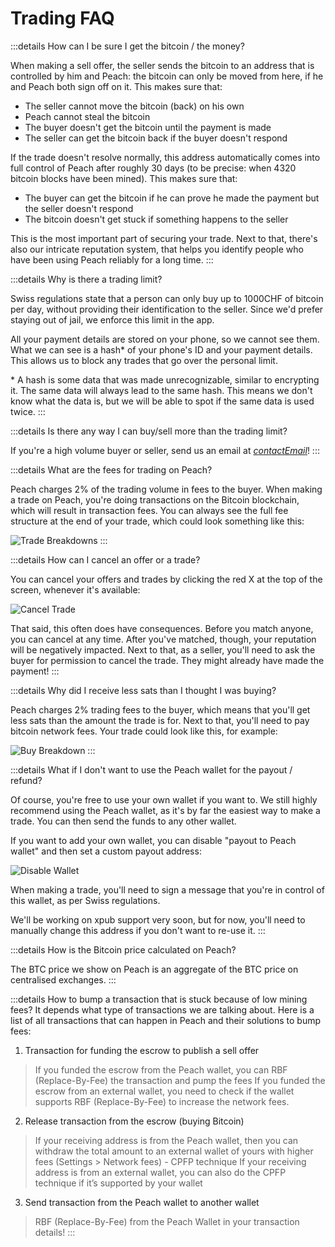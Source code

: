 # Trading FAQ

:::details How can I be sure I get the bitcoin / the money?

When making a sell offer, the seller sends the bitcoin to an address that is controlled by him and Peach: the bitcoin can only be moved from here, if he and Peach both sign off on it. This makes sure that:

- The seller cannot move the bitcoin (back) on his own
- Peach cannot steal the bitcoin
- The buyer doesn't get the bitcoin until the payment is made
- The seller can get the bitcoin back if the buyer doesn't respond

If the trade doesn't resolve normally, this address automatically comes into full control of Peach after roughly 30 days (to be precise: when 4320 bitcoin blocks have been mined). This makes sure that:

- The buyer can get the bitcoin if he can prove he made the payment but the seller doesn't respond
- The bitcoin doesn't get stuck if something happens to the seller

This is the most important part of securing your trade. Next to that, there's also our intricate reputation system, that helps you identify people who have been using Peach reliably for a long time.
:::

:::details Why is there a trading limit?

Swiss regulations state that a person can only buy up to 1000CHF of bitcoin per day, without providing their identification to the seller. Since we'd prefer staying out of jail, we enforce this limit in the app.

All your payment details are stored on your phone, so we cannot see them. What we can see is a hash\* of your phone's ID and your payment details. This allows us to block any trades that go over the personal limit.

\* A hash is some data that was made unrecognizable, similar to encrypting it. The same data will always lead to the same hash. This means we don't know what the data is, but we will be able to spot if the same data is used twice.
:::

:::details Is there any way I can buy/sell more than the trading limit?

If you're a high volume buyer or seller, send us an email at [$contactEmail$](mailto:$contactEmail$)!
:::

:::details What are the fees for trading on Peach?

Peach charges 2% of the trading volume in fees to the buyer. When making a trade on Peach, you're doing transactions on the Bitcoin blockchain, which will result in transaction fees. You can always see the full fee structure at the end of your trade, which could look something like this:

![Trade Breakdowns](/img/faq/trading/TradeBreakdowns.png)
:::

:::details How can I cancel an offer or a trade?

You can cancel your offers and trades by clicking the red X at the top of the screen, whenever it's available:

![Cancel Trade](/img/faq/trading/cancel.png)

That said, this often does have consequences. Before you match anyone, you can cancel at any time. After you've matched, though, your reputation will be negatively impacted. Next to that, as a seller, you'll need to ask the buyer for permission to cancel the trade. They might already have made the payment!
:::

:::details Why did I receive less sats than I thought I was buying?

Peach charges 2% trading fees to the buyer, which means that you'll get less sats than the amount the trade is for. Next to that, you'll need to pay bitcoin network fees. Your trade could look like this, for example:

![Buy Breakdown](/img/faq/trading/TradeBreakdownBuy.png)
:::

:::details What if I don't want to use the Peach wallet for the payout / refund?

Of course, you're free to use your own wallet if you want to. We still highly recommend using the Peach wallet, as it's by far the easiest way to make a trade. You can then send the funds to any other wallet.

If you want to add your own wallet, you can disable "payout to Peach wallet" and then set a custom payout address:

![Disable Wallet](/img/faq/trading/disablewallet.png)

When making a trade, you'll need to sign a message that you're in control of this wallet, as per Swiss regulations.

We'll be working on xpub support very soon, but for now, you'll need to manually change this address if you don't want to re-use it.
:::

:::details How is the Bitcoin price calculated on Peach?

The BTC price we show on Peach is an aggregate of the BTC price on centralised exchanges.
:::

:::details How to bump a transaction that is stuck because of low mining fees?
It depends what type of transactions we are talking about. Here is a list of all transactions that can happen in Peach and their solutions to bump fees:

1. Transaction for funding the escrow to publish a sell offer
> If you funded the escrow from the Peach wallet, you can RBF (Replace-By-Fee) the transaction and pump the fees
> If you funded the escrow from an external wallet, you need to check if the wallet supports RBF (Replace-By-Fee) to increase the network fees.

2. Release transaction from the escrow (buying Bitcoin)
> If your receiving address is from the Peach wallet, then you can withdraw the total amount to an external wallet of yours with higher fees (Settings > Network fees) - CPFP technique
> If your receiving address is from an external wallet, you can also do the CPFP technique if it’s supported by your wallet

3. Send transaction from the Peach wallet to another wallet
> RBF (Replace-By-Fee) from the Peach Wallet in your transaction details!
:::
